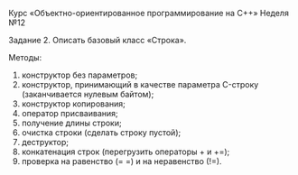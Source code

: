 Курс «Объектно-ориентированное программирование на C++» Неделя №12

Задание 2. Описать базовый класс «Строка».

Методы:
1) конструктор без параметров;
2) конструктор, принимающий в качестве параметра
C-строку (заканчивается нулевым байтом);
3) конструктор копирования;
4) оператор присваивания;
5) получение длины строки;
6) очистка строки (сделать строку пустой);
7) деструктор;
8) конкатенация строк (перегрузить операторы + и +=);
9) проверка на равенство (= =) и на неравенство (!=).
